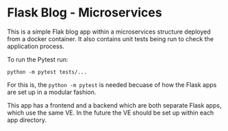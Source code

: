 # Flask Blog - Microservices

This is a simple Flak blog app within a microservices structure deployed from a docker container.
It also contains unit tests being run to check the application process.

To run the Pytest run:
```
python -m pytest tests/...
```

For this is, the `python -m pytest` is needed becuase of how the Flask apps are set up in a modular fashion.

This app has a frontend and a backend which are both separate Flask apps, which use the same VE.
In the future the VE should be set up within each app directory.